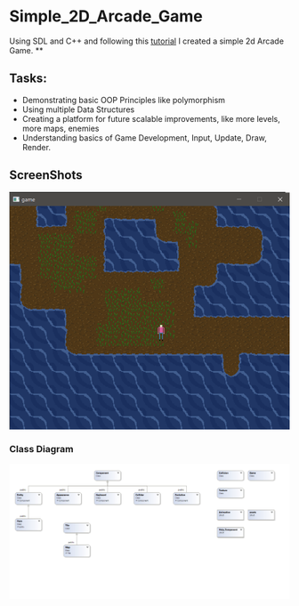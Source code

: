 # Simple_2D_Arcade_Game

Using SDL and C++ and following this [tutorial](https://www.youtube.com/watch?v=QQzAHcojEKg&list=PLhfAbcv9cehhkG7ZQK0nfIGJC_C-wSLrx) I created a simple 2d Arcade Game.
**

## Tasks:

 - Demonstrating basic OOP Principles like polymorphism
 - Using multiple Data Structures
 - Creating a platform for future scalable improvements, like more levels, more maps, enemies
 - Understanding basics of Game Development, Input, Update, Draw, Render.

## ScreenShots
![](images/Game%20Window.png "Game Window")
### Class Diagram
![](images/UML%20Class%20diagram.png "UML Class Diagram")
